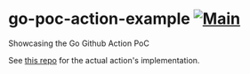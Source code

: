 # go-poc-action-example [![Main](https://github.com/ChristianSch/go-poc-action-example/actions/workflows/main.yml/badge.svg)](https://github.com/ChristianSch/go-poc-action-example/actions/workflows/main.yml)
Showcasing the Go Github Action PoC

See [this repo](https://github.com/ChristianSch/go-poc-action) for the actual action's implementation.
